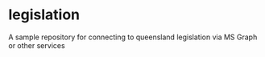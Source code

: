 # legislation
A sample repository for connecting to queensland legislation via MS Graph or other services
